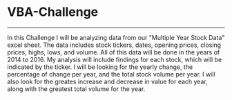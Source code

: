 # VBA-Challenge

---

  In this Challenge I will be analyzing data from our "Multiple Year Stock Data" excel sheet. The data includes stock tickers, dates, opening prices, closing prices, highs, lows, and volume. All of this data will be done in the years of 2014 to 2016. My analysis will include findings for each stock, which will be indicated by the ticker. I will be looking for the yearly change, the percentage of change per year, and the total stock volume per year. I will also look for the greates increase and decrease in value for each year, along with the greatest total volume for the year.
